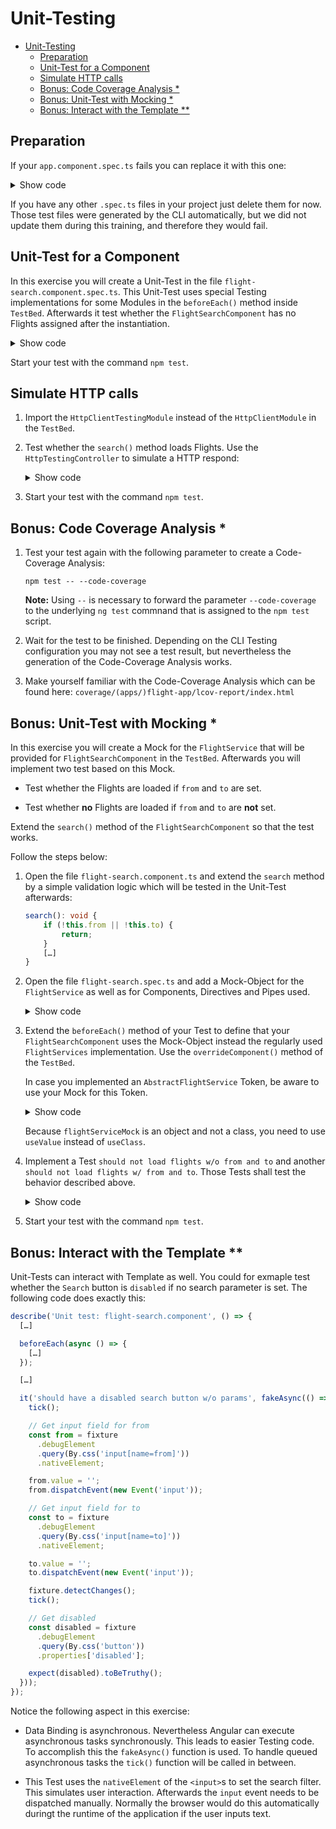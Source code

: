 # Unit-Testing

- [Unit-Testing](#unit-testing)
  - [Preparation](#preparation)
  - [Unit-Test for a Component](#unit-test-for-a-component)
  - [Simulate HTTP calls](#simulate-http-calls)
  - [Bonus: Code Coverage Analysis \*](#bonus-code-coverage-analysis-)
  - [Bonus: Unit-Test with Mocking \*](#bonus-unit-test-with-mocking-)
  - [Bonus: Interact with the Template \*\*](#bonus-interact-with-the-template-)

## Preparation

If your ``app.component.spec.ts`` fails you can replace it with this one:

<details>
<summary>Show code</summary>
<p>

```typescript
import { ComponentFixture, TestBed } from '@angular/core/testing';
import { HttpClientTestingModule } from '@angular/common/http/testing';
import { RouterTestingModule } from '@angular/router/testing';

import { FlightSearchComponent } from './flight-search.component';
import { FlightBookingModule } from '../flight-booking.module';

describe('Unit test: flight-search.component', () => {
  let component: FlightSearchComponent;
  let fixture: ComponentFixture<FlightSearchComponent>;

  beforeEach(() => {
    TestBed.configureTestingModule({
      imports: [HttpClientTestingModule, RouterTestingModule, FlightBookingModule, SharedModule],
      providers: [
        // Add Providers if you need them for your tests
      ],
    });

    fixture = TestBed.createComponent(FlightSearchComponent);
    component = fixture.componentInstance;
    fixture.detectChanges();
  });

  it('should not have any flights loaded initially', () => {
    expect(component.flights.length).toBe(0);
  });
});
```

</p>
</details>

If you have any other `.spec.ts` files in your project just delete them for now. Those test files were generated by the CLI automatically, but we did not update them during this training, and therefore they would fail.

## Unit-Test for a Component

In this exercise you will create a Unit-Test in the file `flight-search.component.spec.ts`. This Unit-Test uses special Testing implementations for some Modules in the `beforeEach()` method inside `TestBed`. Afterwards it test whether the `FlightSearchComponent` has no Flights assigned after the instantiation.

<details>
<summary>Show code</summary>
<p>

```typescript
import { ComponentFixture, TestBed } from '@angular/core/testing';
import { HttpClientTestingModule } from '@angular/common/http/testing';
import { RouterTestingModule } from '@angular/router/testing';

import { FlightSearchComponent } from './flight-search.component';
import { FlightBookingModule } from '../flight-booking.module';

describe('Unit test: flight-search.component', () => {
  let component: FlightSearchComponent;
  let fixture: ComponentFixture<FlightSearchComponent>;

  beforeEach(() => {
    TestBed.configureTestingModule({
      imports: [HttpClientTestingModule, RouterTestingModule, FlightBookingModule, SharedModule],
      providers: [
        // Add Providers if you need them for your tests
      ],
    });

    fixture = TestBed.createComponent(FlightSearchComponent);
    component = fixture.componentInstance;
    fixture.detectChanges();
  });

  it('should not have any flights loaded initially', () => {
    expect(component.flights.length).toBe(0);
  });
});
```

</p>
</details>

Start your test with the command `npm test`.

## Simulate HTTP calls

1. Import the `HttpClientTestingModule` instead of the `HttpClientModule` in the `TestBed`.

2. Test whether the `search()` method loads Flights. Use the `HttpTestingController` to simulate a HTTP respond:

   <details>
   <summary>Show code</summary>
   <p>

   ```typescript
   describe('Unit test: flight-search.component', () => {
       […]

       beforeEach(async () => {
           […]
       });

       it('should load flights when user entered from and to', () => {
           component.from = 'Graz';
           component.to = 'Hamburg';
           component.search();

           const httpTestingController: HttpTestingController
               = TestBed.inject(HttpTestingController);

           const req = httpTestingController.expectOne(
               'http://www.angular.at/api/flight?from=Graz&to=Hamburg'
           );
           // req.request.method === 'GET'

           req.flush([{
               id: 22,
               from: 'Graz',
               to: 'Hamburg',
               date: ''
           }]);

           expect(component.flights.length).toBe(1);
       });
   });
   ```

   </p>
   </details>

3. Start your test with the command `npm test`.

## Bonus: Code Coverage Analysis \*

1. Test your test again with the following parameter to create a Code-Coverage Analysis:

   ```
   npm test -- --code-coverage
   ```

   **Note:** Using `--` is necessary to forward the parameter `--code-coverage` to the underlying `ng test` commnand that is assigned to the `npm test` script.

2. Wait for the test to be finished. Depending on the CLI Testing configuration you may not see a test result, but nevertheless the generation of the Code-Coverage Analysis works.

3. Make yourself familiar with the Code-Coverage Analysis which can be found here: `coverage/(apps/)flight-app/lcov-report/index.html`

## Bonus: Unit-Test with Mocking \*

In this exercise you will create a Mock for the `FlightService` that will be provided for `FlightSearchComponent` in the `TestBed`. Afterwards you will implement two test based on this Mock.

- Test whether the Flights are loaded if `from` and `to` are set.

- Test whether **no** Flights are loaded if `from` and `to` are **not** set.

Extend the `search()` method of the `FlightSearchComponent` so that the test works.

Follow the steps below:

1. Open the file `flight-search.component.ts` and extend the `search` method by a simple validation logic which will be tested in the Unit-Test afterwards:

   ```TypeScript
   search(): void {
       if (!this.from || !this.to) {
           return;
       }
       […]
   }
   ```

2. Open the file `flight-search.spec.ts` and add a Mock-Object for the `FlightService` as well as for Components, Directives and Pipes used.

   <details>
   <summary>Show code</summary>
   <p>

   ```TypeScript
   describe('Unit test with service mock: flight-search.component', () => {
       let component: FlightSearchComponent;
       let fixture: ComponentFixture<FlightSearchComponent>;
       const result = [
           { id: 17, from: 'Graz', to: 'Hamburg', date: 'now', delayed: true },
           { id: 18, from: 'Vienna', to: 'Barcelona', date: 'now', delayed: true },
           { id: 19, from: 'Frankfurt', to: 'Salzburg', date: 'now', delayed: true },
       ];

       const flightServiceMock = {
           find(from: string, to: string): Observable<Flight[]> {
               return of(result);
           },
           // Implement the following members only if this code is used in your Component
           flights: [] as Flight[],
           load(from: string, to: string): void {
               this.find(from, to).subscribe(f => { this.flights = f; });
           }
       };

       @Component({ selector: 'app-flight-card', template: '' })
       class FlightCardComponent {
           @Input() item: Flight;
           @Input() selected: boolean;
           @Output() selectedChange = new EventEmitter<boolean>();
       }

       // tslint:disable-next-line: directive-selector
       @Directive({ selector: 'input[city]' })
       class CityValidatorDirective {
           @Input() city: string[];
           validate = _ => null;
       }

       // tslint:disable-next-line: use-pipe-transform-interface
       @Pipe({ name: 'city' })
       class CityPipe implements PipeTransform {
           transform = v => v;
       }

       […]
   });
   ```

   </p>
   </details>

3. Extend the `beforeEach()` method of your Test to define that your `FlightSearchComponent` uses the Mock-Object instead the regularly used `FlightServices` implementation. Use the `overrideComponent()` method of the `TestBed`.

   In case you implemented an `AbstractFlightService` Token, be aware to use your Mock for this Token.

   <details>
   <summary>Show code</summary>
   <p>

   ```TypeScript
   describe('Unit test with service mock: flight-search.component', () => {
       […]

       beforeEach(async () => {
           TestBed.configureTestingModule({
               imports: [
                   FormsModule
               ],
               declarations: [
                   FlightSearchComponent,
                   FlightCardComponent,
                   CityPipe,
                   CityValidatorDirective
               ]
           })
           .overrideComponent(FlightSearchComponent, {
               set: {
                   providers: [
                       {
                           provide: FlightService,
                           useValue: flightServiceMock
                       }
                   ]
               }
           });

           fixture = TestBed.createComponent(FlightSearchComponent);
           component = fixture.componentInstance;
           fixture.detectChanges();
       });

       […]
   });
   ```

   </p>
   </details>

   Because `flightServiceMock` is an object and not a class, you need to use `useValue` instead of `useClass`.

4. Implement a Test `should not load flights w/o from and to` and another `should not load flights w/ from and to`. Those Tests shall test the behavior described above.

   <details>
   <summary>Show code</summary>
   <p>

   ```TypeScript
   describe('Unit test with service mock: flight-search.component', () => {
       […]

       it('should not load flights w/o from and to', () => {
           component.from = '';
           component.to = '';
           component.search();

           expect(component.flights.length).toBe(0);
       });

       it('should load flights w/ from and to', () => {
           component.from = 'Hamburg';
           component.to = 'Graz';
           component.search();

           expect(component.flights.length).toBeGreaterThan(0);
       });
   });
   ```

   </p>
   </details>

5. Start your test with the command `npm test`.

## Bonus: Interact with the Template \*\*

Unit-Tests can interact with Template as well. You could for exmaple test whether the `Search` button is `disabled` if no search parameter is set. The following code does exactly this:

```TypeScript
describe('Unit test: flight-search.component', () => {
  […]

  beforeEach(async () => {
    […]
  });

  […]

  it('should have a disabled search button w/o params', fakeAsync(() => {
    tick();

    // Get input field for from
    const from = fixture
      .debugElement
      .query(By.css('input[name=from]'))
      .nativeElement;

    from.value = '';
    from.dispatchEvent(new Event('input'));

    // Get input field for to
    const to = fixture
      .debugElement
      .query(By.css('input[name=to]'))
      .nativeElement;

    to.value = '';
    to.dispatchEvent(new Event('input'));

    fixture.detectChanges();
    tick();

    // Get disabled
    const disabled = fixture
      .debugElement
      .query(By.css('button'))
      .properties['disabled'];

    expect(disabled).toBeTruthy();
  }));
});
```

Notice the following aspect in this exercise:

- Data Binding is asynchronous. Nevertheless Angular can execute asynchronous tasks synchronously. This leads to easier Testing code. To accomplish this the `fakeAsync()` function is used. To handle queued asynchronous tasks the `tick()` function will be called in between.

- This Test uses the `nativeElement` of the `<input>`s to set the search filter. This simulates user interaction. Afterwards the `input` event needs to be dispatched manually. Normally the browser would do this automatically duringt the runtime of the application if the user inputs text.

